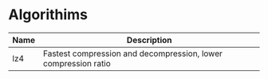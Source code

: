# Algorithims

| Name | Description |
| - | - |
| lz4 | Fastest compression and decompression, lower compression ratio |
